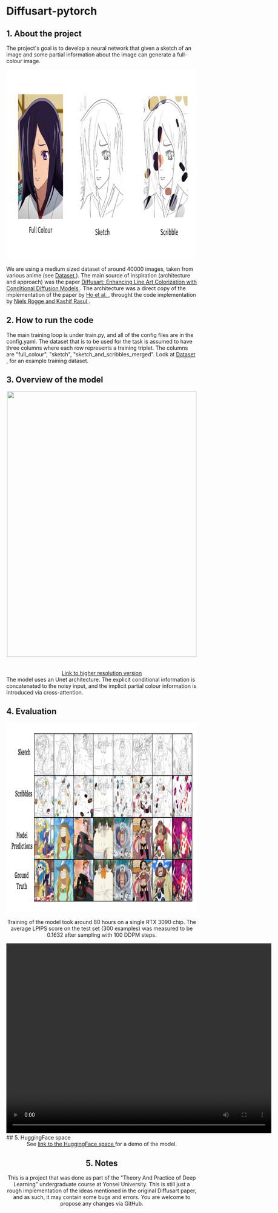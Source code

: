 <h1> Diffusart-pytorch</h1>

## 1. About the project

The project's goal is to develop a neural network that given
a sketch of an image and some partial information about the image can generate
a full-colour image.

<div style="text-align: center;">
<p align="center">
  <img src="./examples/training_triplet.png" height="500" width="500" />
  </p>
</div>

We are using a medium sized dataset of around 40000 images, taken from various anime
(see <a href='https://huggingface.co/datasets/pawlo2013/anime_diffusion_full'> Dataset </a>).
The main source of inspiration (architecture and approach) was the paper <a href='https://openaccess.thecvf.com/content/CVPR2023W/CVFAD/papers/Carrillo_Diffusart_Enhancing_Line_Art_Colorization_With_Conditional_Diffusion_Models_CVPRW_2023_paper.pdf'> Diffusart: Enhancing Line Art Colorization with Conditional Diffusion Models </a>. The architecture was a direct copy of the implementation of the paper by <a href='https://arxiv.org/pdf/2006.11239.pdf' > Ho et al. </a>, throught the code implementation by <a href='https://huggingface.co/blog/annotated-diffusion'> Niels Rogge and Kashif Rasul </a>.

## 2. How to run the code

The main training loop is under train.py, and all of the config files are in the config.yaml.
The dataset that is to be used for the task is assumed to have three columns where each row represents a training triplet. The columns are "full_colour", "sketch", "sketch_and_scribbles_merged". Look at <a href='https://huggingface.co/datasets/pawlo2013/anime_diffusion_full'> Dataset </a>, for an example training dataset.

## 3. Overview of the model

<div style="text-align: center;">
<p align="center">
  <img src="./examples/model_layout.png" height="700" width="500" />
  </p>
  <br>
 <a href="https://www.tldraw.com/s/v2_c_8OhQWiVZiwMq1-VbE-bza?viewport=-2233,-1032,7715,4420&page=page:page" target="_blank"> Link to higher resolution version</a>
</div>
The model uses an Unet architecture. The explicit conditional information is concatenated to the noisy input, and the implicit partial colour information is introduced via cross-attention.

## 4. Evaluation

<div style="text-align: center;">
<p align="center">
  <img src="./examples/model_predictions.png" height="500" width="600" />
  </p>

Training of the model took around 80 hours on a single RTX 3090 chip. The average LPIPS score on the test set (300 examples) was measured to be 0.1632 after sampling with 100 DDPM steps.

  <video src="./examples/output.mp4" height="500" width="700" />

</div>
## 5. HuggingFace space

<div style="text-align: center;">
See <a href="https://huggingface.co/spaces/pawlo2013/anime_diffusion" target="_blank" >
link to the HuggingFace space </a> for a demo of the model.
</a>

<div>

## 5. Notes

This is a project that was done as part of the "Theory And Practice of Deep Learning" undergraduate course at Yonsei University.
This is still just a rough implementation of the ideas mentioned in the original Diffusart paper, and as such, it may contain some bugs and errors. You are welcome to propose any changes via GitHub.
